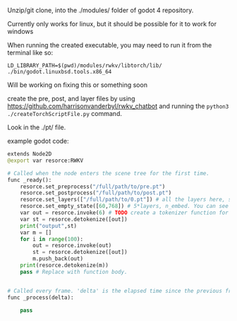 
Unzip/git clone, into the ./modules/ folder of godot 4 repository.

Currently only works for linux, but it should be possible for it to work for windows

When running the created executable, you may need to run it from the terminal like so:

`LD_LIBRARY_PATH=$(pwd)/modules/rwkv/libtorch/lib/ ./bin/godot.linuxbsd.tools.x86_64`

Will be working on fixing this or something soon

create the pre, post, and layer files by using https://github.com/harrisonvanderbyl/rwkv_chatbot
and running the `python3 ./createTorchScriptFile.py` command.

Look in the ./pt/ file.

example godot code: 

```py
extends Node2D
@export var resorce:RWKV

# Called when the node enters the scene tree for the first time.
func _ready():
	resorce.set_preprocess("/full/path/to/pre.pt")
	resorce.set_postprocess("/full/path/to/post.pt")
	resorce.set_layers(["/full/path/to/0.pt"]) # all the layers here, set the batch number high to only create 1 layer
	resorce.set_empty_state([60,768]) # 5*layers, n_embed. You can see the data in the /pt/ subfolder name when you create your files
	var out = resorce.invoke(6) # TODO create a tokenizer function for creating input tokens
	var st = resorce.detokenize([out])
	print("output",st)
	var m = []
	for i in range(100):
		out = resorce.invoke(out)
		st = resorce.detokenize([out])
		m.push_back(out)
	print(resorce.detokenize(m))
	pass # Replace with function body.


# Called every frame. 'delta' is the elapsed time since the previous frame.
func _process(delta):
	
	pass
```
